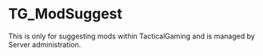 # TG_ModSuggest
This is only for suggesting mods within TacticalGaming and is managed by Server administration.
